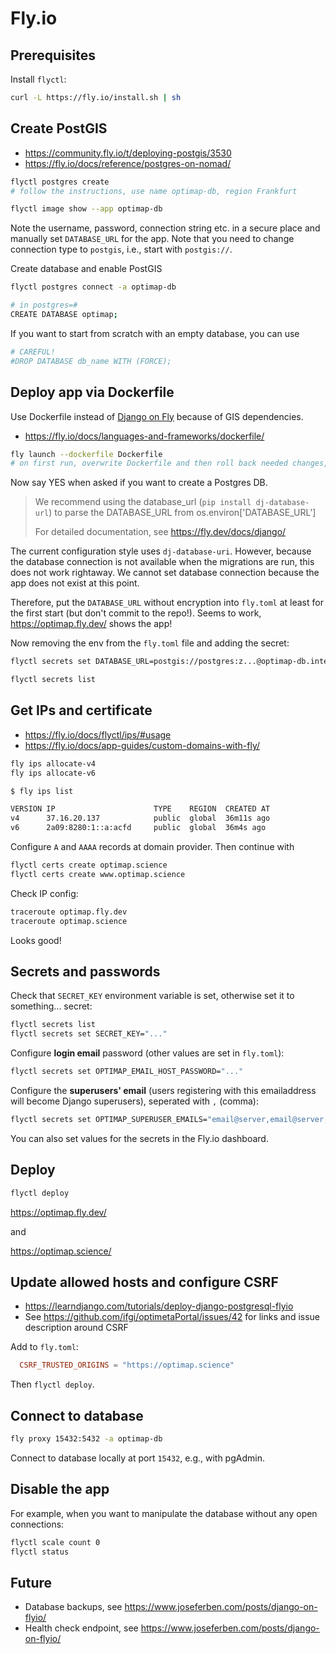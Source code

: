 # Fly.io

## Prerequisites

Install `flyctl`:

```bash
curl -L https://fly.io/install.sh | sh
```

## Create PostGIS

- <https://community.fly.io/t/deploying-postgis/3530>
- <https://fly.io/docs/reference/postgres-on-nomad/>

```bash
flyctl postgres create 
# follow the instructions, use name optimap-db, region Frankfurt

flyctl image show --app optimap-db
```

Note the username, password, connection string etc. in a secure place and manually set `DATABASE_URL` for the app.
Note that you need to change connection type to `postgis`, i.e., start with `postgis://`.

Create database and enable PostGIS

```bash
flyctl postgres connect -a optimap-db

# in postgres=# 
CREATE DATABASE optimap;
```

If you want to start from scratch with an empty database, you can use

```bash
# CAREFUL!
#DROP DATABASE db_name WITH (FORCE);
```

## Deploy app via Dockerfile

Use Dockerfile instead of [Django on Fly](https://fly.io/docs/django/) because of GIS dependencies.

- <https://fly.io/docs/languages-and-frameworks/dockerfile/>

```bash
fly launch --dockerfile Dockerfile
# on first run, overwrite Dockerfile and then roll back needed changes, otherwise error
```

Now say YES when asked if you want to create a Postgres DB.

> We recommend using the database_url (`pip install dj-database-url`) to parse the DATABASE_URL from os.environ['DATABASE_URL']
>
> For detailed documentation, see <https://fly.dev/docs/django/>

The current configuration style uses `dj-database-uri`.
However, because the database connection is not available when the migrations are run, this does not work rightaway.
We cannot set database connection because the app does not exist at this point.

Therefore, put the `DATABASE_URL` without encryption into `fly.toml` at least for the first start (but don't commit to the repo!).
Seems to work, <https://optimap.fly.dev/> shows the app!

Now removing the env from the `fly.toml` file and adding the secret:

```bash
flyctl secrets set DATABASE_URL=postgis://postgres:z...@optimap-db.internal:5432?sslmode=disable

flyctl secrets list
```

## Get IPs and certificate

- <https://fly.io/docs/flyctl/ips/#usage>
- <https://fly.io/docs/app-guides/custom-domains-with-fly/>

```bash
fly ips allocate-v4
fly ips allocate-v6
```

```bash
$ fly ips list

VERSION IP                      TYPE    REGION  CREATED AT 
v4      37.16.20.137            public  global  36m11s ago
v6      2a09:8280:1::a:acfd     public  global  36m4s ago
```

Configure `A` and `AAAA` records at domain provider. Then continue with

```bash
flyctl certs create optimap.science
flyctl certs create www.optimap.science
```

Check IP config:

```bash
traceroute optimap.fly.dev
traceroute optimap.science
```

Looks good!

## Secrets and passwords

Check that `SECRET_KEY` environment variable is set, otherwise set it to something... secret:

```bash
flyctl secrets list
flyctl secrets set SECRET_KEY="..."
```

Configure **login email** password (other values are set in `fly.toml`):

```bash
flyctl secrets set OPTIMAP_EMAIL_HOST_PASSWORD="..."
```

Configure the **superusers' email** (users registering with this emailaddress will become Django superusers), seperated with `,` (comma):

```bash
flyctl secrets set OPTIMAP_SUPERUSER_EMAILS="email@server,email@server,..."
```

You can also set values for the secrets in the Fly.io dashboard.

## Deploy

```bash
flyctl deploy
```

<https://optimap.fly.dev/>

and

<https://optimap.science/>

## Update allowed hosts and configure CSRF

- <https://learndjango.com/tutorials/deploy-django-postgresql-flyio>
- See <https://github.com/ifgi/optimetaPortal/issues/42> for links and issue description around CSRF

Add to `fly.toml`:

```toml
  CSRF_TRUSTED_ORIGINS = "https://optimap.science"
```

Then `flyctl deploy`.

## Connect to database

```bash
fly proxy 15432:5432 -a optimap-db
```

Connect to database locally at port `15432`, e.g., with pgAdmin.

## Disable the app

For example, when you want to manipulate the database without any open connections:

```bash
flyctl scale count 0
flyctl status
```

## Future

- Database backups, see <https://www.joseferben.com/posts/django-on-flyio/>
- Health check endpoint, see <https://www.joseferben.com/posts/django-on-flyio/>
